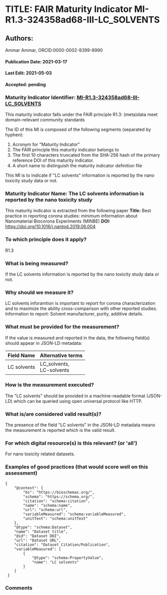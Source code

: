# TITLE: FAIR Maturity Indicator MI-R1.3-324358ad68-III-LC_SOLVENTS

## Authors: 
Ammar Ammar, ORCID:0000-0002-8399-8990

#### Publication Date: 2021-03-17
#### Last Edit: 2021-05-03
#### Accepted: pending

### Maturity Indicator Identifier: [MI-R1.3-324358ad68-III-LC_SOLVENTS](https://w3id.org/fair/maturity_indicator/terms/Gen2/MI-R1.3-324358ad68-III-LC_SOLVENTS)

This maturity indicator falls under the FAIR principle R1.3:
(meta)data meet domain-relevant community standards

The ID of this MI is composed of the following segments (separated by hyphen):
1. Acronym for "Maturity Indicator"
1. The FAIR principle this maturity indicator belongs to
1. The first 10 characters truncated from the SHA-256 hash of the primary reference DOI of this maturity indicator.
1. A short name to distinguish the maturity indicator definition file

This MI is to indicate if "LC solvents" information is reported by the nano toxicity study data or not.

### Maturity Indicator Name:  The LC solvents information is reported by the nano toxicity study

This maturity indicator is extracted from the following paper 
**Title:** Best practice in reporting corona studies: minimum information about Nanomaterial Biocorona Experiments (MINBE)
**DOI:** https://doi.org/10.1016/j.nantod.2019.06.004

### To which principle does it apply?  
R1.3

### What is being measured?
If the LC solvents information is reported by the nano toxicity study data or not.

### Why should we measure it?
LC solvents inforamtion is important to report for corona characterization and
to maximize the ability cross-comparison with other reported studies. Information to report:
Solvent manufacturer, purity, additive details.

### What must be provided for the measurement?
If the value is measured and reported in the data, the following field(s) should appear in JSON-LD metadata: 

| Field Name      | Alternative terms            |
| --------------- | ---------------------------- |
| LC solvents     | LC_solvents,<br>LC-solvents  |

### How is the measurement executed?
The "LC solvents" should be provided in a machine-readable format (JSON-LD) which can be queried using open universal protocol like HTTP.

### What is/are considered valid result(s)?
The presence of the field "LC solvents" in the JSON-LD metadata means the measurement is reported which is the valid result.

### For which digital resource(s) is this relevant? (or 'all')
For nano toxicity related datasets.  

### Examples of good practices (that would score well on this assessment)
```{json}
{
 	"@context": {
 		"bs": "https://bioschemas.org/",
 		"schema": "https://schema.org/",
 		"citation": "schema:citation",
 		"name": "schema:name",
 		"url": "schema:url",
 		"variableMeasured": "schema:variableMeasured",
 		"unitText": "schema:unitText"
 	},
 	"@type": "schema:Dataset",
 	"name": "Dataset title",
 	"@id": "Dataset DOI",
 	"url": "Dataset URL",
 	"citation": "Dataset Citation/Publication",
 	"variableMeasured": [
 		{
 			"@type": "schema:PropertyValue",
 			"name": "LC solvents"
 		}
 	]
 }
```

### Comments

